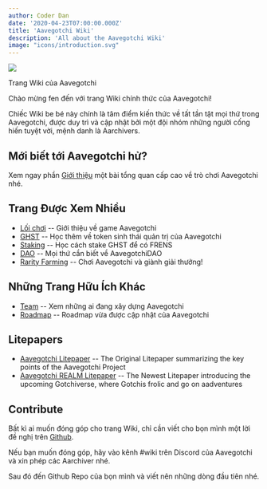 ```yaml
---
author: Coder Dan
date: '2020-04-23T07:00:00.000Z'
title: 'Aavegotchi Wiki'
description: 'All about the Aavegotchi Wiki'
image: "icons/introduction.svg"
---
```


<div class="headerImageContainer">
<img class="headerImage" src="/icons/introduction.svg">
<p class="headerImageText">Trang Wiki của Aavegotchi</p>
</div>

Chào mừng fen đến với trang Wiki chính thức của Aavegotchi!

Chiếc Wiki be bé này chính là tâm điểm kiến thức về tất tần tật mọi thứ trong Aavegotchi, được duy trì và cập nhật bởi một đội nhóm những người cống hiến tuyệt vời, mệnh danh là Aarchivers.

## Mới biết tới Aavegotchi hử?

Xem ngay phần [Giới thiệu](https://wiki.aavegotchi.com/introduction) một bài tổng quan cấp cao về trò chơi Aavegotchi nhé.

## Trang Được Xem Nhiều
* [Lối chơi](/gameplay) -- Giới thiệu về game Aavegotchi
* [GHST](/ghst) -- Học thêm về token sinh thái quản trị của Aavegotchi
* [Staking](/staking) -- Học cách stake GHST để có FRENS
* [DAO](/dao) -- Mọi thứ cần biết về AavegotchiDAO
* [Rarity Farming](/rarity-farming) -- Chơi Aavegotchi và giành giải thưởng!

## Những Trang Hữu Ích Khác

* [Team](/team) -- Xem những ai đang xây dựng Aavegotchi
* [Roadmap](/roadmap) -- Roadmap vừa được cập nhật của Aavegotchi

## Litepapers

* [Aavegotchi Litepaper](https://docs.google.com/document/d/1aTijRP1Rd_Z8iu6IISWCct7TWRdzK3x-lfrucgM_7Cg/edit#heading=h.el8lgo9q7kkr) -- The Original Litepaper summarizing the key points of the Aavegotchi Project
* [Aavegotchi REALM Litepaper](https://docs.google.com/document/d/1hUHF29F3_tByWd8ezSphYEE0gPJYg3K5CN1K-X3_WK8/edit) -- The Newest Litepaper introducing the upcoming Gotchiverse, where Gotchis frolic and go on aadventures

## Contribute

Bất kì ai muốn đóng góp cho trang Wiki, chỉ cần viết cho bọn mình một lời đề nghị trên [Github](https://github.com/aavegotchi/aavegotchi-wiki).

Nếu bạn muốn đóng góp, hãy vào kênh #wiki trên Discord của Aavegotchi và xin phép các Aarchiver nhé.

Sau đó đến Github Repo của bọn mình và viết nên những dòng đầu tiên nhé. 